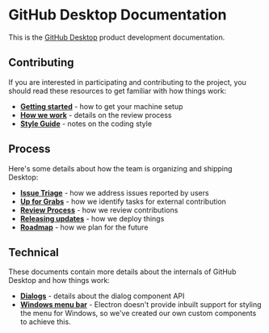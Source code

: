 # GitHub Desktop Documentation

This is the [GitHub Desktop](https://github.com/desktop/desktop) product development documentation.

## Contributing

If you are interested in participating and contributing to the project, you
should read these resources to get familiar with how things work:

 - **[Getting started](../README.md#i-want-to-work-on-it)** - how to get your machine setup
 - **[How we work](../CONTRIBUTING.md)** - details on the review process
 - **[Style Guide](styleguide.md)** - notes on the coding style

## Process

Here's some details about how the team is organizing and shipping Desktop:

 - **[Issue Triage](./process/issue-triage.md)** - how we address issues reported by users
 - **[Up for Grabs](./process/up-for-grabs.md)** - how we identify tasks for external contribution
 - **[Review Process](./process/reviews.md)** - how we review contributions
 - **[Releasing updates](./process/releasing-updates.md)** - how we deploy things
 - **[Roadmap](./process/roadmap.md)** - how we plan for the future

## Technical

These documents contain more details about the internals of GitHub Desktop
and how things work:

 - **[Dialogs](./technical/dialogs.md)** - details about the dialog component API
 - **[Windows menu bar](./technical/windows-menu-bar.md)** - Electron doesn't provide inbuilt support for styling the menu for Windows, so we've created our own custom components to achieve this.
